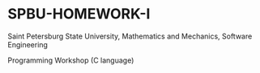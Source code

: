 # SPBU-HOMEWORK-I

Saint Petersburg State University, Mathematics and Mechanics, Software Engineering

Programming Workshop (C language)
